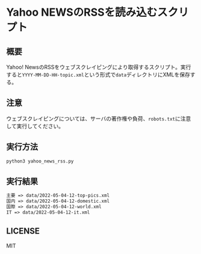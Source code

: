 # Yahoo NEWSのRSSを読み込むスクリプト

## 概要

Yahoo! NewsのRSSをウェブスクレイピングにより取得するスクリプト。実行すると`YYYY-MM-DD-HH-topic.xml`という形式で`data`ディレクトリにXMLを保存する。

## 注意

ウェブスクレイピングについては、サーバの著作権や負荷、`robots.txt`に注意して実行してください。

## 実行方法

```sh
python3 yahoo_news_rss.py
```

## 実行結果

```txt
主要 => data/2022-05-04-12-top-pics.xml
国内 => data/2022-05-04-12-domestic.xml
国際 => data/2022-05-04-12-world.xml
IT => data/2022-05-04-12-it.xml
```

## LICENSE

MIT
